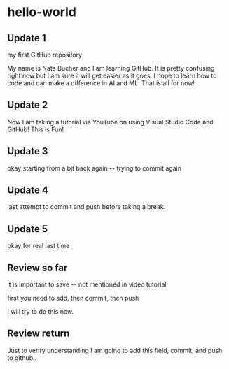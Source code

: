 # hello-world
## Update 1
my first GitHub repository

My name is Nate Bucher and I am learning GitHub.
It is pretty confusing right now but I am sure it will get easier as it goes.
I hope to learn how to code and can make a difference in AI and ML.
That is all for now!
## Update 2
Now I am taking a tutorial via YouTube on using Visual Studio Code and GitHub!
This is Fun!
## Update 3
okay starting from a bit back again -- trying to commit again
## Update 4
last attempt to commit and push before taking a break.
## Update 5
okay for real last time

## Review so far
it is important to save -- not mentioned in video tutorial

first you need to add, then commit, then push

I will try to do this now.

## Review return
Just to verify understanding I am going to add this field, commit, and push to github..

